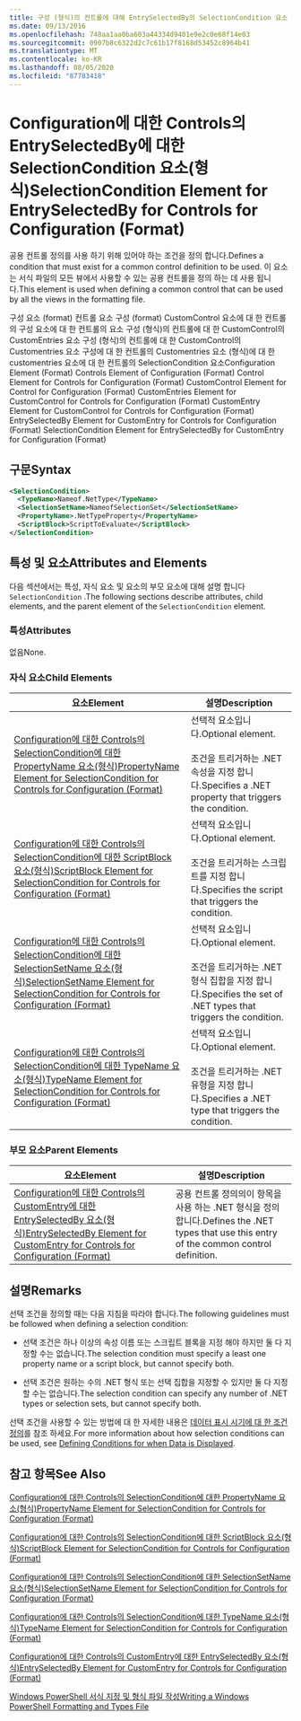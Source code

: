```yaml
---
title: 구성 (형식)의 컨트롤에 대해 EntrySelectedBy의 SelectionCondition 요소 Microsoft Docs
ms.date: 09/13/2016
ms.openlocfilehash: 748aa1aa0ba603a44334d9401e9e2c0e68f14e03
ms.sourcegitcommit: 0907b8c6322d2c7c61b17f8168d53452c8964b41
ms.translationtype: MT
ms.contentlocale: ko-KR
ms.lasthandoff: 08/05/2020
ms.locfileid: "87783418"
---
```

# <a name="selectioncondition-element-for-entryselectedby-for-controls-for-configuration-format"></a><span data-ttu-id="f5609-102">Configuration에 대한 Controls의 EntrySelectedBy에 대한 SelectionCondition 요소(형식)</span><span class="sxs-lookup"><span data-stu-id="f5609-102">SelectionCondition Element for EntrySelectedBy for Controls for Configuration (Format)</span></span>

<span data-ttu-id="f5609-103">공용 컨트롤 정의를 사용 하기 위해 있어야 하는 조건을 정의 합니다.</span><span class="sxs-lookup"><span data-stu-id="f5609-103">Defines a condition that must exist for a common control definition to be used.</span></span> <span data-ttu-id="f5609-104">이 요소는 서식 파일의 모든 뷰에서 사용할 수 있는 공용 컨트롤을 정의 하는 데 사용 됩니다.</span><span class="sxs-lookup"><span data-stu-id="f5609-104">This element is used when defining a common control that can be used by all the views in the formatting file.</span></span>

<span data-ttu-id="f5609-105">구성 요소 (format) 컨트롤 요소 구성 (format) CustomControl 요소에 대 한 컨트롤의 구성 요소에 대 한 컨트롤의 요소 구성 (형식)의 컨트롤에 대 한 CustomControl의 CustomEntries 요소 구성 (형식)의 컨트롤에 대 한 CustomControl의 Customentries 요소 구성에 대 한 컨트롤의 Customentries 요소 (형식)에 대 한 customentries 요소에 대 한 컨트롤의 SelectionCondition 요소</span><span class="sxs-lookup"><span data-stu-id="f5609-105">Configuration Element (Format) Controls Element of Configuration (Format) Control Element for Controls for Configuration (Format) CustomControl Element for Control for Configuration (Format) CustomEntries Element for CustomControl for Controls for Configuration (Format) CustomEntry Element for CustomControl for Controls for Configuration (Format) EntrySelectedBy Element for CustomEntry for Controls for Configuration (Format) SelectionCondition Element for EntrySelectedBy for CustomEntry for Configuration (Format)</span></span>

## <a name="syntax"></a><span data-ttu-id="f5609-106">구문</span><span class="sxs-lookup"><span data-stu-id="f5609-106">Syntax</span></span>

```xml
<SelectionCondition>
  <TypeName>Nameof.NetType</TypeName>
  <SelectionSetName>NameofSelectionSet</SelectionSetName>
  <PropertyName>.NetTypeProperty</PropertyName>
  <ScriptBlock>ScriptToEvaluate</ScriptBlock>
</SelectionCondition>
```

## <a name="attributes-and-elements"></a><span data-ttu-id="f5609-107">특성 및 요소</span><span class="sxs-lookup"><span data-stu-id="f5609-107">Attributes and Elements</span></span>

<span data-ttu-id="f5609-108">다음 섹션에서는 특성, 자식 요소 및 요소의 부모 요소에 대해 설명 합니다 `SelectionCondition` .</span><span class="sxs-lookup"><span data-stu-id="f5609-108">The following sections describe attributes, child elements, and the parent element of the `SelectionCondition` element.</span></span>

### <a name="attributes"></a><span data-ttu-id="f5609-109">특성</span><span class="sxs-lookup"><span data-stu-id="f5609-109">Attributes</span></span>

<span data-ttu-id="f5609-110">없음</span><span class="sxs-lookup"><span data-stu-id="f5609-110">None.</span></span>

### <a name="child-elements"></a><span data-ttu-id="f5609-111">자식 요소</span><span class="sxs-lookup"><span data-stu-id="f5609-111">Child Elements</span></span>

|<span data-ttu-id="f5609-112">요소</span><span class="sxs-lookup"><span data-stu-id="f5609-112">Element</span></span>|<span data-ttu-id="f5609-113">설명</span><span class="sxs-lookup"><span data-stu-id="f5609-113">Description</span></span>|
|-------------|-----------------|
|[<span data-ttu-id="f5609-114">Configuration에 대한 Controls의 SelectionCondition에 대한 PropertyName 요소(형식)</span><span class="sxs-lookup"><span data-stu-id="f5609-114">PropertyName Element for SelectionCondition for Controls for Configuration (Format)</span></span>](./propertyname-element-for-selectioncondition-for-controls-for-configuration-format.md)|<span data-ttu-id="f5609-115">선택적 요소입니다.</span><span class="sxs-lookup"><span data-stu-id="f5609-115">Optional element.</span></span><br /><br /> <span data-ttu-id="f5609-116">조건을 트리거하는 .NET 속성을 지정 합니다.</span><span class="sxs-lookup"><span data-stu-id="f5609-116">Specifies a .NET property that triggers the condition.</span></span>|
|[<span data-ttu-id="f5609-117">Configuration에 대한 Controls의 SelectionCondition에 대한 ScriptBlock 요소(형식)</span><span class="sxs-lookup"><span data-stu-id="f5609-117">ScriptBlock Element for SelectionCondition for Controls for Configuration (Format)</span></span>](./scriptblock-element-for-selectioncondition-for-controls-for-configuration-format.md)|<span data-ttu-id="f5609-118">선택적 요소입니다.</span><span class="sxs-lookup"><span data-stu-id="f5609-118">Optional element.</span></span><br /><br /> <span data-ttu-id="f5609-119">조건을 트리거하는 스크립트를 지정 합니다.</span><span class="sxs-lookup"><span data-stu-id="f5609-119">Specifies the script that triggers the condition.</span></span>|
|[<span data-ttu-id="f5609-120">Configuration에 대한 Controls의 SelectionCondition에 대한 SelectionSetName 요소(형식)</span><span class="sxs-lookup"><span data-stu-id="f5609-120">SelectionSetName Element for SelectionCondition for Controls for Configuration (Format)</span></span>](./selectionsetname-element-for-selectioncondition-for-controls-for-configuration-format.md)|<span data-ttu-id="f5609-121">선택적 요소입니다.</span><span class="sxs-lookup"><span data-stu-id="f5609-121">Optional element.</span></span><br /><br /> <span data-ttu-id="f5609-122">조건을 트리거하는 .NET 형식 집합을 지정 합니다.</span><span class="sxs-lookup"><span data-stu-id="f5609-122">Specifies the set of .NET types that triggers the condition.</span></span>|
|[<span data-ttu-id="f5609-123">Configuration에 대한 Controls의 SelectionCondition에 대한 TypeName 요소(형식)</span><span class="sxs-lookup"><span data-stu-id="f5609-123">TypeName Element for SelectionCondition for Controls for Configuration (Format)</span></span>](./typename-element-for-selectioncondition-for-controls-for-configuration-format.md)|<span data-ttu-id="f5609-124">선택적 요소입니다.</span><span class="sxs-lookup"><span data-stu-id="f5609-124">Optional element.</span></span><br /><br /> <span data-ttu-id="f5609-125">조건을 트리거하는 .NET 유형을 지정 합니다.</span><span class="sxs-lookup"><span data-stu-id="f5609-125">Specifies a .NET type that triggers the condition.</span></span>|

### <a name="parent-elements"></a><span data-ttu-id="f5609-126">부모 요소</span><span class="sxs-lookup"><span data-stu-id="f5609-126">Parent Elements</span></span>

|<span data-ttu-id="f5609-127">요소</span><span class="sxs-lookup"><span data-stu-id="f5609-127">Element</span></span>|<span data-ttu-id="f5609-128">설명</span><span class="sxs-lookup"><span data-stu-id="f5609-128">Description</span></span>|
|-------------|-----------------|
|[<span data-ttu-id="f5609-129">Configuration에 대한 Controls의 CustomEntry에 대한 EntrySelectedBy 요소(형식)</span><span class="sxs-lookup"><span data-stu-id="f5609-129">EntrySelectedBy Element for CustomEntry for Controls for Configuration (Format)</span></span>](./entryselectedby-element-for-customentry-for-controls-for-configuration-format.md)|<span data-ttu-id="f5609-130">공용 컨트롤 정의의이 항목을 사용 하는 .NET 형식을 정의 합니다.</span><span class="sxs-lookup"><span data-stu-id="f5609-130">Defines the .NET types that use this entry of the common control definition.</span></span>|

## <a name="remarks"></a><span data-ttu-id="f5609-131">설명</span><span class="sxs-lookup"><span data-stu-id="f5609-131">Remarks</span></span>

<span data-ttu-id="f5609-132">선택 조건을 정의할 때는 다음 지침을 따라야 합니다.</span><span class="sxs-lookup"><span data-stu-id="f5609-132">The following guidelines must be followed when defining a selection condition:</span></span>

- <span data-ttu-id="f5609-133">선택 조건은 하나 이상의 속성 이름 또는 스크립트 블록을 지정 해야 하지만 둘 다 지정할 수는 없습니다.</span><span class="sxs-lookup"><span data-stu-id="f5609-133">The selection condition must specify a least one property name or a script block, but cannot specify both.</span></span>

- <span data-ttu-id="f5609-134">선택 조건은 원하는 수의 .NET 형식 또는 선택 집합을 지정할 수 있지만 둘 다 지정할 수는 없습니다.</span><span class="sxs-lookup"><span data-stu-id="f5609-134">The selection condition can specify any number of .NET types or selection sets, but cannot specify both.</span></span>

<span data-ttu-id="f5609-135">선택 조건을 사용할 수 있는 방법에 대 한 자세한 내용은 [데이터 표시 시기에 대 한 조건 정의](./defining-conditions-for-displaying-data.md)를 참조 하세요.</span><span class="sxs-lookup"><span data-stu-id="f5609-135">For more information about how selection conditions can be used, see [Defining Conditions for when Data is Displayed](./defining-conditions-for-displaying-data.md).</span></span>

## <a name="see-also"></a><span data-ttu-id="f5609-136">참고 항목</span><span class="sxs-lookup"><span data-stu-id="f5609-136">See Also</span></span>

[<span data-ttu-id="f5609-137">Configuration에 대한 Controls의 SelectionCondition에 대한 PropertyName 요소(형식)</span><span class="sxs-lookup"><span data-stu-id="f5609-137">PropertyName Element for SelectionCondition for Controls for Configuration (Format)</span></span>](./propertyname-element-for-selectioncondition-for-controls-for-configuration-format.md)

[<span data-ttu-id="f5609-138">Configuration에 대한 Controls의 SelectionCondition에 대한 ScriptBlock 요소(형식)</span><span class="sxs-lookup"><span data-stu-id="f5609-138">ScriptBlock Element for SelectionCondition for Controls for Configuration (Format)</span></span>](./scriptblock-element-for-selectioncondition-for-controls-for-configuration-format.md)

[<span data-ttu-id="f5609-139">Configuration에 대한 Controls의 SelectionCondition에 대한 SelectionSetName 요소(형식)</span><span class="sxs-lookup"><span data-stu-id="f5609-139">SelectionSetName Element for SelectionCondition for Controls for Configuration (Format)</span></span>](./selectionsetname-element-for-selectioncondition-for-controls-for-configuration-format.md)

[<span data-ttu-id="f5609-140">Configuration에 대한 Controls의 SelectionCondition에 대한 TypeName 요소(형식)</span><span class="sxs-lookup"><span data-stu-id="f5609-140">TypeName Element for SelectionCondition for Controls for Configuration (Format)</span></span>](./typename-element-for-selectioncondition-for-controls-for-configuration-format.md)

[<span data-ttu-id="f5609-141">Configuration에 대한 Controls의 CustomEntry에 대한 EntrySelectedBy 요소(형식)</span><span class="sxs-lookup"><span data-stu-id="f5609-141">EntrySelectedBy Element for CustomEntry for Controls for Configuration (Format)</span></span>](./entryselectedby-element-for-customentry-for-controls-for-configuration-format.md)

[<span data-ttu-id="f5609-142">Windows PowerShell 서식 지정 및 형식 파일 작성</span><span class="sxs-lookup"><span data-stu-id="f5609-142">Writing a Windows PowerShell Formatting and Types File</span></span>](./writing-a-powershell-formatting-file.md)
